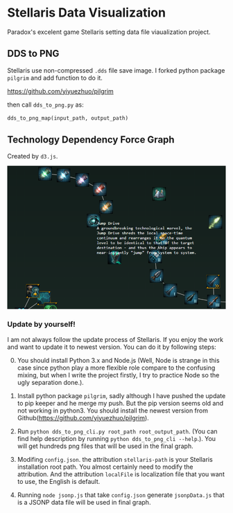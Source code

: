 # Stellaris Data Visualization

Paradox's excelent game Stellaris setting data file viaualization project.

## DDS to PNG

Stellaris use non-compressed `.dds` file save image. I forked python package `pilgrim` and add 
function to do it.

https://github.com/yiyuezhuo/pilgrim

then call `dds_to_png.py` as:

```python
dds_to_png_map(input_path, output_path)
```

## Technology Dependency Force Graph

Created by `d3.js`.

<img src="preview/2.png">

### Update by yourself!

I am not always follow the update process of Stellaris. If you enjoy the work and want to update it to newest version.
You can do it by following steps:

0. You should install Python 3.x and Node.js (Well, Node is strange in this case since python play a more flexible role compare to
the confusing mixing, but when I write the project firstly, I try to practice Node so the ugly separation done.).

1. Install python package `pilgrim`, sadly although I have pushed the update to pip keeper and he merge my push. But the 
pip version seems old and not working in python3. You should install the newest version 
from Github(https://github.com/yiyuezhuo/pilgrim).

2. Run `python dds_to_png_cli.py root_path root_output_path`.
(You can find help description by running `python dds_to_png_cli --help`.). 
You will get hundreds png files that will be used in the final graph. 

3. Modifing `config.json`. the attribution `stellaris-path` is your Stellaris installation root path.
You almost certainly need to modify the attribution. 
And the attribution `localFile` is localization file that you want to use, the English is default.

4. Running `node jsonp.js` that take `config.json` generate `jsonpData.js` that is a JSONP data file will be used
in final graph.

